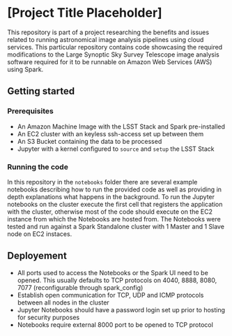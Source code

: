 # [Project Title Placeholder]

This repository is part of a project researching the benefits and issues related to running astronomical image analysis pipelines using cloud services. This particular repository contains code showcasing the required modifications to the Large Synoptic Sky Survey Telescope image analysis software required for it to be runnable on Amazon Web Services (AWS) using Spark. 

## Getting started

### Prerequisites

* An Amazon Machine Image with the LSST Stack and Spark pre-installed
* An EC2 cluster with an keyless ssh-access set up between them
* An S3 Bucket containing the data to be processed
* Jupyter with a kernel configured to `source` and `setup` the LSST Stack

### Running the code

In this repository in the `notebooks` folder there are several example notebooks describing how to run the provided code as well as providing in depth explanations what happens in the background. To run the Jupyter notebooks on the cluster execute the first cell that registers the application with the cluster, otherwise most of the code should execute on the EC2 instance from which the Notebooks are hosted from. The Notebooks were tested and run against a Spark Standalone cluster with 1 Master and 1 Slave node on EC2 instaces.


## Deployement

* All ports used to access the Notebooks or the Spark UI need to be opened. This usually defaults to TCP protocols on 4040, 8888, 8080, 7077 (reconfigurable through spark_config)
* Establish open communication for TCP, UDP and ICMP protocols between all nodes in the cluster
* Jupyter Notebooks should have a password login set up prior to hosting for security purposes
* Notebooks require external 8000 port to be opened to TCP protocol
